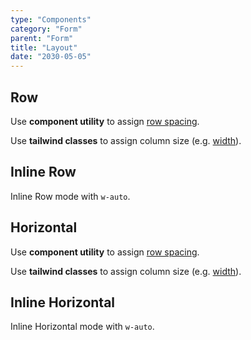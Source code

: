 ```yaml
---
type: "Components"
category: "Form"
parent: "Form"
title: "Layout"
date: "2030-05-05"
---
```


## Row

Use **component utility** to assign [row spacing](/components/row/content#space).

Use **tailwind classes** to assign column size (e.g. [width](https://tailwindcss.com/docs/width)).

<demo>
  <demoinline src="demos/components/form/mode-row">
  </demoinline>
</demo>

## Inline Row

Inline Row mode with `w-auto`.

<demo>
  <demoinline src="demos/components/form/mode-inline-row">
  </demoinline>
</demo>

## Horizontal

Use **component utility** to assign [row spacing](/components/row/content#space).

Use **tailwind classes** to assign column size (e.g. [width](https://tailwindcss.com/docs/width)).

<demo>
  <demoinline src="demos/components/form/mode-horizontal">
  </demoinline>
</demo>

## Inline Horizontal

Inline Horizontal mode with `w-auto`.

<demo>
  <demoinline src="demos/components/form/mode-inline-horizontal">
  </demoinline>
</demo>

